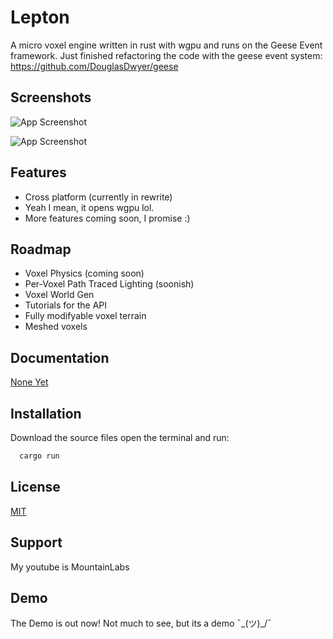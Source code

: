 
# Lepton

A micro voxel engine written in rust with wgpu and runs on the Geese Event framework.
Just finished refactoring the code with the geese event system: https://github.com/DouglasDwyer/geese

## Screenshots

![App Screenshot](https://github.com/MountainLabsYT/Quark/blob/main/Screenshot%202024-09-14%20120502.png)

![App Screenshot](https://github.com/user-attachments/assets/c019a9d6-795e-4cc2-a181-81d4e9a6526f)

## Features

- Cross platform (currently in rewrite)
- Yeah I mean, it opens wgpu lol.
- More features coming soon, I promise :)


## Roadmap

- Voxel Physics (coming soon)
- Per-Voxel Path Traced Lighting (soonish)
- Voxel World Gen 
- Tutorials for the API
- Fully modifyable voxel terrain
- Meshed voxels

## Documentation

[None Yet](https://Cool_url.com)


## Installation

Download the source files open the terminal and run:

```bash
  cargo run
```
    
## License

[MIT](https://choosealicense.com/licenses/mit/)


## Support

My youtube is MountainLabs


## Demo

The Demo is out now! Not much to see, but its a demo ¯\_(ツ)_/¯

